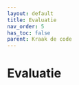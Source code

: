 ```yaml
---
layout: default
title: Evaluatie
nav_order: 5
has_toc: false
parent: Kraak de code
---
```


# Evaluatie